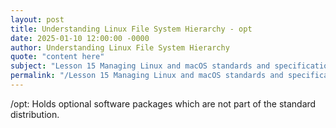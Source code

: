 ```yaml
---
layout: post
title: Understanding Linux File System Hierarchy - opt
date: 2025-01-10 12:00:00 -0000
author: Understanding Linux File System Hierarchy
quote: "content here"
subject: "Lesson 15 Managing Linux and macOS standards and specifications"
permalink: "/Lesson 15 Managing Linux and macOS standards and specifications/Understanding Linux File System Hierarchy/Understanding Linux File System Hierarchy - opt"
---
```


/opt: Holds optional software packages which are not part of the standard distribution.
